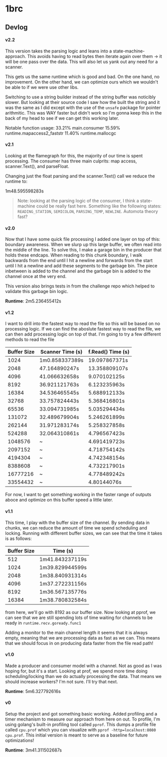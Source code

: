 # 1brc

## Devlog

#### v2.2
This version takes the parsing logic and leans into a state-machine-approach. This avoids having to read
bytes then iterate again over them -> it will be one pass over the data. This will also let us yank out
any need for a scanner.

This gets us the same runtime which is good and bad. On the one hand, no improvement. On the other hand,
we can optimize ours which we wouldn't be able to if we were use other libs.

Switching to use a string builder instead of the string buffer was noticibly slower. But looking at their
source code I saw how the built the string and it was the same as I did except with the use of the `unsafe`
package for pointer arithmitic. This was WAY faster but didn't work so I'm gonna keep this in the back of
my head to see if we can get this working later.

Notable function usage:
33.21% main.consumer
15.59% runtime.mapaccess2_faststr
11.40% runtime.mallocgc

#### v2.1
Looking at the flamegraph for this, the majority of our time is spent processing. The consumer has three
main culprits: map access, scanner.Text(), and parseFloat.

Changing just the float parsing and the scanner.Text() call we reduce the runtime to:

1m48.595598283s


> Note: looking at the parsing logic of the consumer, I think a state-machine could be really fast here.
Something like the following states: `READING_STATION`, `SEMICOLON`, `PARSING_TEMP`, `NEWLINE`. 
Automota theory fast?

#### v2.0
Now that I have some quick file processing I added one layer on top of this: boundary awareness. When we
slurp up this large buffer, we often read into the middle of the line. To solve this, I make a garage bin
in the producer that holds these endcaps. When reading to this chunk boundary, I walk backwards from the 
end until I hit a newline and forwards from the start until I hit a newline and add these segments to the 
garbage bin. The piece inbetween is added to the channel and the garbage bin is added to the channel once
at the very end.

This version also brings tests in from the challenge repo which helped to validate this garbage bin logic.

**Runtime**: 2m5.236455412s

#### v1.2
I want to drill into the fastest way to read the file so this will be
based on no processing logic. If we can find the aboslute fastest way to read the file, we can
then add processing logic on top of that. I'm going to try a few different methods to read the file

| Buffer Size | Scanner Time (s) | f.Read() Time (s) |
|-------------|----------| ----------|
1024 | 1m0.858337389s | 19.097867371s | 
2048 | 47.164890247s | 13.358809107s | 
4096 | 41.066632658s | 9.070102125s | 
8192 | 36.921121763s | 6.123235963s | 
16384 | 34.536465545s | 5.688912133s | 
32768 | 33.757824443s | 5.368416801s | 
65536 | 33.094731985s | 5.035294434s | 
131072 | 32.489679904s | 5.246261899s | 
262144 | 31.971283174s | 5.258327858s | 
524288 | 32.064310861s | 4.796567423s | 
1048576 | ~ | 4.691419723s | 
2097152 | ~ | 4.718754142s | 
4194304 | ~ | 4.742348154s | 
8388608 | ~ | 4.732217901s
16777216 | ~ | 4.778489242s
33554432 | ~ | 4.80144076s

For now, I want to get something working in the faster range of outputs aboce and optimize on this buffer speed a little later.


#### v1.1
This time, I play with the buffer size of the channel. By sending data in chunks, we can reduce the amount of
time we spend scheduling and locking. Running with different buffer sizes, we can see that the time it takes
is as follows:
     
| Buffer Size | Time (s) |
|-------------|----------|
512 | 1m41.843237119s
1024 | 1m39.829944599s
2048 | 1m38.840931314s
4096 | 1m37.272231156s
8192 | 1m36.567135776s
16384 | 1m38.780832584s

from here, we'll go with 8192 as our buffer size. Now looking at pprof, we can see that we are still
spending lots of time waiting for channels to be ready in `runtime.recv.goready.func1`

Adding a monitor to the main channel length it seems that it is always empty, meaning that we are processing
data as fast as we can. This means that we should focus in on producing data faster from the file read path!


#### v1.0
Made a producer and consumer model with a channel. Not as good as I was hoping for, but it's a start.
Looking at prof, we spend more time doing scheduling/locking than we do actually processing the data.
That means we should increase workers? I'm not sure. I'll try that next.

**Runtime**: 5m6.327792616s

#### v0

Setup the project and got something basic working. Added profiling and a timer mechanism to measure our
approach from here on out. To profile, I'm using golang's built-in profiling tool called `pprof`. This
dumps a profile file called `cpu.prof` which you can visualize with `pprof -http=localhost:8080 cpu.prof`.
This initial version is meant to serve as a baseline for future optimizations!

**Runtime**: 3m41.311502687s
